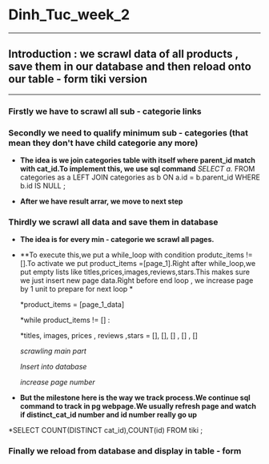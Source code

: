 # Dinh_Tuc_week_2
---
## Introduction : we scrawl data of all products , save them in our database and then reload onto our table - form tiki version
---
### Firstly we have to scrawl all sub - categorie links

### Secondly we need to qualify minimum sub - categories (that mean they don't have child categorie any more)

- **The idea is we join categories table with itself where parent_id match with cat_id.To implement this, we use sql command**
 *SELECT a.* FROM categories as a LEFT JOIN categories as b ON a.id = b.parent_id WHERE b.id IS NULL ;

- **After we have result arrar, we move to next step**

### Thirdly we scrawl all data and save them in database
- **The idea is for every min - categorie we scrawl all pages.**
- **To execute this,we put a while_loop with condition produtc_items != [].To activate we put product_items =[page_1].Right after while_loop,we put empty lists like titles,prices,images,reviews,stars.This makes sure we just insert new page data.Right before end loop , we increase page by 1 unit to prepare for next loop *

    *product_items = [page_1_data]
    
    *while product_items != [] :
    
    *titles, images, prices , reviews ,stars = [], [], [] , [] , []
    
    *scrawling main part*
    
    *Insert into database*
    
    *increase page number*
    
- **But the milestone here is the way we track process.We continue sql command to track in pg webpage.We usually refresh page and watch if distinct_cat_id number and id number really go up**

 *SELECT COUNT(DISTINCT cat_id),COUNT(id) FROM tiki ;

### Finally we reload from database and display in table - form 
